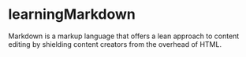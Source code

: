 # learningMarkdown
Markdown is a markup language that offers a lean approach to content editing by shielding content creators from the overhead of HTML.
